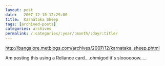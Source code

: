 ```yaml
---
layout: post
date:	2007-12-10 12:29:00
title:  Karnataka Sheep
tags: [archived-posts]
categories: archives
permalink: /:categories/:year/:month/:day/:title/
---
```

http://bangalore.metblogs.com/archives/2007/12/karnataka_sheep.phtml


Am posting this using a Reliance card....ohmigod it's sloooooow.....
